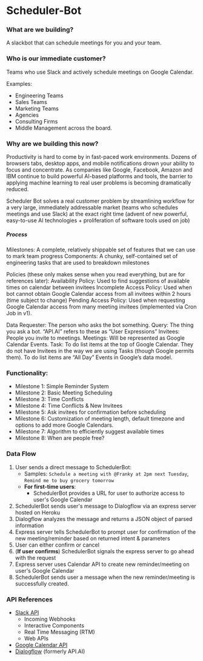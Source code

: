 # Scheduler-Bot

### What are we building?
A slackbot that can schedule meetings for you and your team.

### Who is our immediate customer?
Teams who use Slack and actively schedule meetings on Google Calendar.

Examples:
- Engineering Teams
- Sales Teams
- Marketing Teams
- Agencies
- Consulting Firms
- Middle Management across the board.

### Why are we building this now?

Productivity is hard to come by in fast-paced work environments. Dozens of browsers tabs, desktop apps,  and mobile notifications drown your ability to focus and concentrate. As companies like Google, Facebook, Amazon and IBM continue to build powerful AI-based platforms and tools, the barrier to applying machine learning to real user problems is becoming dramatically reduced.

Scheduler Bot solves a real customer problem by streamlining workflow for a very large, immediately addressable market (teams who schedules meetings and use Slack) at the exact right time (advent of new powerful, easy-to-use AI technologies + proliferation of software tools used on job)

##### Process
Milestones: A complete, relatively shippable set of features that we can use to mark team progress
Components: A chunky, self-contained set of engineering tasks that are used to breakdown milestones

Policies (these only makes sense when you read everything, but are for references later):
Availability Policy: Used to find suggestions of available times on calendar between invitees
Incomplete Access Policy: Used when bot cannot obtain Google Calendar access from all invitees within 2 hours (time subject to change)
Pending Access Policy: Used when requesting Google Calendar access from many meeting invitees (implemented via Cron Job in v1).

Data
Requester: The person who asks the bot something.
Query: The thing you ask a bot. “API.AI” refers to these as “User Expressions”
Invitees: People you invite to meetings.
Meetings: Will be represented as Google Calendar Events.
Task: To do list items at the top of Google Calendar. They do not have Invitees in the way we are using Tasks (though Google permits them). To do list items are “All Day” Events in Google’s data model.

### Functionality:
- Milestone 1: Simple Reminder System
- Milestone 2: Basic Meeting Scheduling
- Milestone 3: Time Conflicts
- Milestone 4: Time Conflicts & New Invitees
- Milestone 5: Ask invitees for confirmation before scheduling
- Milestone 6: Customization of meeting length, default timezone and options to add more Google Calendars.
- Milestone 7: Algorithm to efficiently suggest available times
- Milestone 8: When are people free?

### Data Flow
1. User sends a direct message to SchedulerBot:
   - Samples: `Schedule a meeting with @Franky at 2pm next Tuesday`, `Remind me to buy grocery tomorrow`
   - **For first-time users**:
      - SchedulerBot provides a URL for user to authorize access to user's Google Calendar
2. SchedulerBot sends user's message to Dialogflow via an express server hosted on Heroku
3. Dialogflow analyzes the message and returns a JSON object of parsed information
4. Express server tells SchedulerBot to prompt user for confirmation of the new meeting/reminder based on returned intent & parameters
5. User can either confirm or cancel
6. (**If user confirms**) SchedulerBot signals the express server to go ahead with the request
7. Express server uses Calendar API to create new reminder/meeting on user's Google Calendar
8. SchedulerBot sends user a message when the new reminder/meeting is successfully created.

### API References
- [Slack API](https://api.slack.com/)
  - Incoming Webhooks
  - Interactive Components
  - Real Time Messaging (RTM)
  - Web APIs
- [Google Calendar API](https://developers.google.com/calendar/v3/reference/)
- [Dialogflow](https://dialogflow.com/docs/getting-started/basics) (formerly API.AI)
